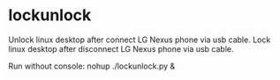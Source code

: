 # lockunlock
Unlock linux desktop after connect LG Nexus phone via usb cable.
Lock linux desktop after disconnect LG Nexus phone via usb cable.

Run without console:
nohup ./lockunlock.py &
